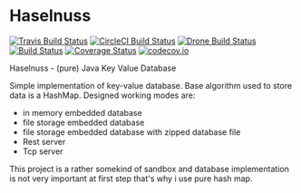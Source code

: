 # Haselnuss
[![Travis Build Status](https://travis-ci.org/danielmroczka/haselnuss.png?branch=master)](https://travis-ci.org/danielmroczka/haselnuss) [![CircleCI Build Status](https://circleci.com/gh/danielmroczka/haselnuss.svg?&style=shield&circle-token=5dace7c07a614bebd39dbc08e8928c032899c84c)](https://circleci.com/gh/danielmroczka/haselnuss) [![Drone Build Status](https://drone.io/github.com/danielmroczka/haselnuss/status.png)](https://drone.io/github.com/danielmroczka/haselnuss/latest) [![Build Status](https://semaphoreci.com/api/v1/projects/d0ea2d00-be44-4b91-b849-18912976880f/416820/shields_badge.svg)](https://semaphoreci.com/yale/jkvdb) [![Coverage Status](https://coveralls.io/repos/danielmroczka/haselnuss/badge.svg?branch=master)](https://coveralls.io/r/danielmroczka/haselnuss?branch=master) [![codecov.io](http://codecov.io/github/danielmroczka/haselnuss/coverage.svg?branch=master)](http://codecov.io/github/danielmroczka/haselnuss?branch=master)

Haselnuss - (pure) Java Key Value Database

Simple implementation of key-value database. Base algorithm used to store data is a HashMap.
Designed working modes are:
- in memory embedded database 
- file storage embedded database
- file storage embedded database with zipped database file
- Rest server
- Tcp server

This project is a rather somekind of sandbox and database implementation is not very important at first step that's why i use pure hash map. 

